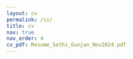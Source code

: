 ```yaml
---
layout: cv
permalink: /cv/
title: cv
nav: true
nav_order: 4
cv_pdf: Resume_Sethi_Gunjan_Nov2024.pdf
---
```

